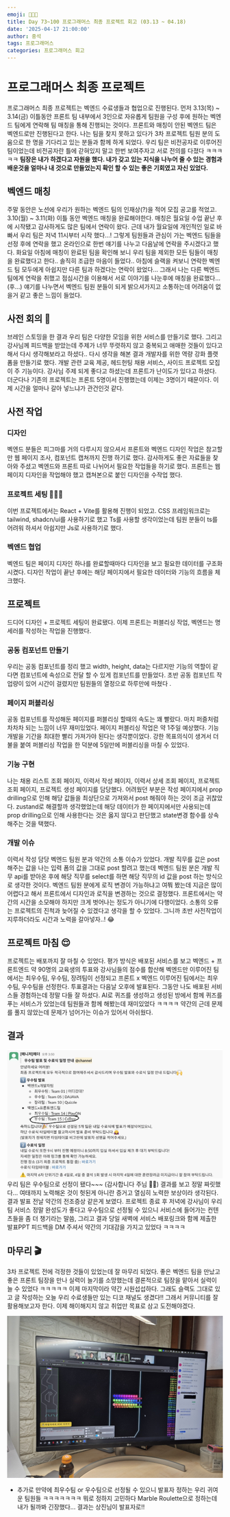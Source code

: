 ```yaml
---
emoji: 👨🏻‍💻
title: Day 73~100 프로그래머스 최종 프로젝트 회고 (03.13 ~ 04.18)
date: '2025-04-17 21:00:00'
author: 중석
tags: 프로그래머스
categories: 프로그래머스 회고
---
```


# 프로그래머스 최종 프로젝트

프로그래머스 최종 프로젝트는 벡엔드 수료생들과 협업으로 진행된다. 먼저 3.13(목) ~ 3.14(금) 이틀동안
프론트 팀 내부에서 3인으로 자유롭게 팀원을 구성 후에 원하는 벡엔드 팀에게 연락해 팀 매칭을 통해 진행되는 것이다.
프론트와 매칭이 안된 벡엔드 팀은 벡엔드로만 진행된다고 한다.
나는 팀을 찾지 못하고 있다가 3차 프로젝트 팀원 분의 도움으로 한 명을 기다리고 있는 분들과 함께 하게 되었다.
우리 팀은 비전공자로 이루어진 팀이었는데 비전공자란 틀에 갇혀있지 말고 한번 보여주자고 서로 전의를 다졌다 ㅋㅋㅋㅋㅋ
**팀장은 내가 하겠다고 자원을 했다. 내가 갖고 있는 지식을 나누어 줄 수 있는 경험과
배운것을 얼마나 내 것으로 만들었는지 확인 할 수 있는 좋은 기회였고 자신 있었다.**

## 벡엔드 매칭

주말 동안은 노션에 우리가 원하는 벡엔드 팀의 인재상(?)을 적어 모집 공고를 적었고.
3.10(월) ~ 3.11(화) 이틀 동안 벡엔드 매칭을 완료해야한다. 매칭은 월요일 수업 끝난 후에 시작됐고 감사하게도
많은 팀에서 연락이 왔다. 근데 내가 월요일에 개인적인 일로 바빠서 우리 팀은 저녁 11시부터 시작 했다...!
그렇게 팀원들과 관심이 가는 벡엔드 팀들을 선정 후에 연락을 했고 온라인으로 한번 얘기를 나누고
다음날에 연락을 주시겠다고 했다. 화요일 아침에 매칭이 완료된 팀을 확인해 보니 우리 팀을 제외한 모든
팀들이 매칭을 완료했다고 한다.. 솔직히 조급한 마음이 들었다.. 아침에 슬랙을 켜보니 연락한 벡엔드 팀 모두에게
아쉽지만 다른 팀과 하겠다는 연락이 왔었다... 그래서 나는 다른 벡엔드 팀에게 연락을 취했고
점심시간을 이용해서 서로 이야기를 나눈후에 매칭을 완료했다...(후...)
얘기를 나누면서 벡엔드 팀원 분들이 되게 밝으셔가지고 소통하는데 어려움이 없을거 같고 좋은 느낌이 들었다.

## 사전 회의 📝

브레인 스토밍을 한 결과 우리 팀은 다양한 모임을 위한 서비스를 만들기로 했다.
그리고 강사님께 피드백을 받았는데 주제가 너무 뚜렷하지 않고 중복되고 애매한 것들이 있다고 해서
다시 생각해보라고 하셨다.. 다시 생각을 해본 결과 개발자를 위한 역량 강화 플랫폼을 만들기로 했다.
개발 관련 교육 제공, 헤드헌팅 채용 서비스, 사이드 프로젝트 모집이 주 기능이다.
강사님 주제 되게 좋다고 하셨는데 프론트가 난이도가 있다고 하셨다. 더군다나 기존의 프로젝트는
프론트 5명이서 진행했는데 이제는 3명이기 때문이다. 이제 시간을 얼마나 갈아 넣느냐가 관건인것 같다.

## 사전 작업

### 디자인

벡엔드 분들은 피그마를 거의 다루시지 않으셔서 프론트와 벡엔드 디자인 작업은 참고할만 웹 페이지 조사,
컴포넌트 캡쳐까지 진행 하기로 했다. 감사하게도 좋은 자료들을 찾아와 주셨고 벡엔드와 프론트 따로 나뉘어서 필요한 작업들을 하기로 했다.
프론트는 웹페이지 디자인을 작업해야 했고 캡쳐본으로 붙인 디자인을 수작업 했다.

### 프로젝트 세팅 👨🏻‍💻

이번 프로젝트에서는 React + Vite를 활용해 진행이 되었고. CSS 프레임워크로는 tailwind, shadcn/ui를 사용하기로 했고
Ts를 사용할 생각이었는데 팀원 분들이 ts를 어려워 하셔서 아쉽지만 Js로 사용하기로 했다.

### 벡엔드 협업

벡엔드 팀은 페이지 디자인 하나를 완료할때마다 디자인을 보고 필요한 데이터를 구조화 시켰다.
디자인 작업이 끝난 후에는 해당 페이지에서 필요한 데이터와 기능의 흐름을 체크했다.

## 프로젝트

드디어 디자인 + 프로젝트 세팅이 완료됐다. 이제 프론트는 퍼블리싱 작업, 벡엔드는 명세러를 작성하는 작업을 진행했다.

### 공동 컴포넌트 만들기

우리는 공동 컴포넌트를 정리 했고 width, height, data는 다르지만 기능의 역할이 같다면 컴포넌트에
속성으로 전달 할 수 있게 컴포넌트를 만들었다. 초반 공동 컴포넌트 작업량이 있어 시간이 걸렸지만 팀원들의 열정으로
하루만에 마쳤다 .

### 페이지 퍼블리싱

공동 컴포넌트를 작성해둔 페이지를 퍼블리싱 할때의 속도는 꽤 빨랐다. 마치 퍼즐처럼 차차차 되는 느낌이
너무 재미있었다. 페이지 퍼블리싱 작업은 약 1주일 예상했다. 기능 개발을 기간을 최대한 빨리 가져가야 된다는 생각뿐이었다.
강한 목표의식이 생겨서 더 불을 붙여 퍼블리싱 작업을 한 덕분에 5일만에 퍼블리싱을 마칠 수 있었다.

### 기능 구현

나는 채용 리스트 조회 페이지, 이력서 작성 페이지, 이력서 상세 조회 페이지, 프로젝트 조회 페이지, 프로젝트 생성 페이지를 담당했다.
어려웠던 부분은 작성 페이지에서 prop drilling으로 인해 해당 값들을 최상단으로 가져와서 post 해줘야 하는 것이 조금 귀찮았다.
zustand로 해결할까 생각했었는데 해당 데이터가 한 페이지에서만 사용되는데 prop drilling으로 인해 사용한다는 것은
옳지 않다고 판단했고 state변경 함수를 상속 해주는 것을 택했다.

### 개발 이슈

이력서 작성 담당 벡엔드 팀원 분과 약간의 소통 이슈가 있었다. 개발 직무를 값은 post 해주는 값을
나는 입력 폼의 값을 그대로 post 할려고 했는데 벡엔드 팀원 분은 개발 직무 api를 받아온 후에
해당 직무를 select를 하면 해당 직무의 id 값을 post 하는 방식으로 생각한 것이다.
벡엔드 팀원 분에게 로직 변경이 가능하냐고 여쭤 봤는데 지금은 많이 어렵다고 해서
프론트에서 디자인과 로직을 변경하는 것으로 결정했다. 프론트에서는 약간의 시간을 소모해야 하지만 크게 벗어나는 정도가 아니기에 다행이었다.
소통의 오류는 프로젝트의 진척과 늦어질 수 있겠다고 생각을 할 수 있었다. 그니까 초반 사전작업이 지루하더라도 시간과 노력을 갈아넣자..! 😂

## 프로젝트 마침 😌

프로젝트는 배포까지 잘 마칠 수 있었다. 평가 방식은 배포된 서비스를 보고 벡엔드 + 프론트엔드 약 90명의 교육생의 투표와 강사님들의 점수를
합산해 벡엔드만 이루어진 팀에서는 최우수팀, 우수팀, 장려팀이 선정되고 프론트 x 벡엔드 이루어진 팀에서는 최우수팀, 우수팀을 선정한다.
투표결과는 다음날 오후에 발표된다. 그동안 나도 배포된 서비스들 경험하는데 정말 다들 잘 하셨다.
AI로 퀴즈를 생성하고 생성된 방에서 함께 퀴즈를 푸는 서비스가 있었는데
팀원들과 함께 해봤는데 재미있었다 ㅋㅋㅋㅋ 약간의 근데 문제를 풀지 않았는데 문제가 넘어가는 이슈가 있어서 아쉬웠다.

## 결과

![](../../assets/programmers/Day73to100_image/RunnerUp.png)
우리 팀은 우수팀으로 선정이 됐다~~~ (감사합니다 주님 🙏🙏) 결과를 보고 정말 짜릿했다... 여태까지 노력해온 것이 헛된게 아니란
증거고 열심히 노력한 보상이라 생각된다. 결과 발표 전날 약간의 전조증상 같은게 보였다.
프로젝트 종료 후 저녁에 강사님이 우리팀 서비스 정말 완성도가 좋다고 우수팀으로 선정될 수 있으니 서비스에 들어가는 컨텐츠들을 좀 더 챙기라는 말씀,
그리고 결과 당일 새벽에 서비스 배포링크와 함께 제출한 발표PPT 피드백을 DM 주셔서 약간의 기대감을 가지고 있었다 ㅋㅋㅋㅋ

## 마무리 🎬

3차 프로젝트 전에 걱정한 것들이 있었는데 잘 마무리 되었다. 좋은 벡엔드 팀을 만났고 좋은 프론트 팀장을 만나 실력이 늘기를 소망했는데
결론적으로 팀장을 맡아서 실력이 늘 수 있었다 ㅋㅋㅋㅋㅋ 이제 마지막이라 약간 시원섭섭하다.
그래도 슬랙도 그대로 있고 글 작성하는 오늘 우리 수료생들만 있는 디코 채널도 생겼다!!
그래서 커뮤니티를 잘 활용해보고자 한다. 이제 해이해지지 않고 취업만 목표로 삼고 도전해야겠다.

![](../../assets/programmers/Day73to100_image/MarbleRoulette.jpeg)

- 추가로 만약에 최우수팀 or 우수팀으로 선정될 수 있으니 발표자 정하는 우리 귀여운 팀원들 ㅋㅋㅋㅋㅋㅋㅋ
  뭐로 정하지 고민하다 Marble Roulette으로 정하는데 내가 될까봐 긴장했다... 결과는 상진님이 발표자로!!

```toc

```
